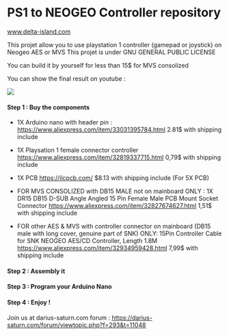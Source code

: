 # PS1 to NEOGEO Controller repository
www.delta-island.com

This projet allow you to use playstation 1 controller (gamepad or joystick) on Neogeo AES or MVS
This projet is under GNU GENERAL PUBLIC LICENSE

You can build it by yourself for less than 15$ for MVS consolized

You can show the final result on youtube :

[![](https://www.delta-island.com/avatar/youtube.png)](https://www.youtube.com/watch?v=4mZXFDnxReA)

#### Step 1 : Buy the components

  - 1X Arduino nano with header pin :
https://www.aliexpress.com/item/33031395784.html
2.81$ with shipping include

  - 1X Playsation 1 female connector controller
https://www.aliexpress.com/item/32819337715.html
0,79$ with shipping include

  - 1X PCB
https://jlcpcb.com/
$8.13 with shipping include (For 5X PCB)

 - FOR MVS CONSOLIZED with DB15 MALE not on mainboard ONLY :
1X DR15 DB15 D-SUB Angle Angled 15 Pin Female Male PCB Mount Socket Connector
https://www.aliexpress.com/item/32827674627.html
1,51$ with shipping include 

 - FOR other AES & MVS with controller connector on mainboard (DB15 male with long cover, genuine part of SNK) ONLY:
15Pin Controller Cable for SNK NEOGEO AES/CD Controller, Length 1.8M
https://www.aliexpress.com/item/32934959428.html
7,99$ with shipping include 

#### Step 2 : Assembly it

#### Step 3 : Program your Arduino Nano

#### Step 4 : Enjoy !

Join us at darius-saturn.com forum :
https://darius-saturn.com/forum/viewtopic.php?f=293&t=11048
